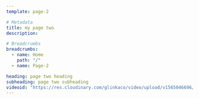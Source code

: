 ```yaml
---
template: page-2

# Metadata
title: my page two
description:

# Breadcrumbs
breadcrumbs:
  - name: Home
    path: "/"
  - name: Page-2

heading: page two heading
subheading: page two subheading
videoid: "https://res.cloudinary.com/glinkaco/video/upload/v1565046696/Industrial/industrial_acjl8w.mov"
---
```

